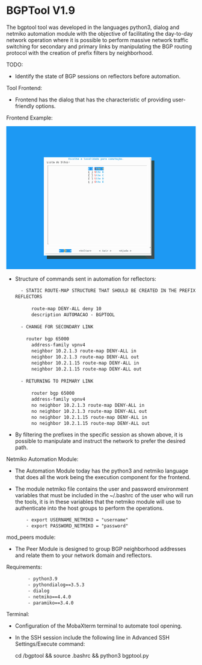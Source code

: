 # BGPTool V1.9

The bgptool tool was developed in the languages python3, dialog and netmiko automation module with the objective of facilitating the day-to-day network operation where it is possible to perform massive network traffic switching for secondary and primary links by manipulating the BGP routing protocol with the creation of prefix filters by neighborhood.

TODO:

  - Identify the state of BGP sessions on reflectors before automation.


Tool Frontend:

  - Frontend has the dialog that has the characteristic of providing user-friendly options.

Frontend Example:


<img src="https://github.com/tiagozacarias/bgptool/blob/main/bgptool1.png" alt="">



* Structure of commands sent in automation for reflectors:

        - STATIC ROUTE-MAP STRUCTURE THAT SHOULD BE CREATED IN THE PREFIX REFLECTORS

            route-map DENY-ALL deny 10
            description AUTOMACAO - BGPTOOL

        - CHANGE FOR SECONDARY LINK

          router bgp 65000
            address-family vpnv4
            neighbor 10.2.1.3 route-map DENY-ALL in
            neighbor 10.2.1.3 route-map DENY-ALL out
            neighbor 10.2.1.15 route-map DENY-ALL in
            neighbor 10.2.1.15 route-map DENY-ALL out

        - RETURNING TO PRIMARY LINK

            router bgp 65000
            address-family vpnv4
            no neighbor 10.2.1.3 route-map DENY-ALL in
            no neighbor 10.2.1.3 route-map DENY-ALL out
            no neighbor 10.2.1.15 route-map DENY-ALL in
            no neighbor 10.2.1.15 route-map DENY-ALL out


* By filtering the prefixes in the specific session as shown above, it is possible to manipulate and instruct the network to prefer the desired path.

Netmiko Automation Module:


  - The Automation Module today has the python3 and netmiko language that does all the work being the execution component for the frontend.


  - The module netmiko file contains the user and password environment variables that must be included in the ~/.bashrc of the user who will run the tools, it is in these variables that the netmiko module will use to authenticate into the host groups to perform the operations.


            - export USERNAME_NETMIKO = "username"
            - export PASSWORD_NETMIKO = "password"


mod_peers module:

  - The Peer Module is designed to group BGP neighborhood addresses and relate them to your network domain and reflectors.

Requirements:

            - python3.9
            - pythondialog==3.5.3
            - dialog
            - netmiko==4.4.0
            - paramiko==3.4.0


Terminal:

  -  Configuration of the MobaXterm terminal to automate tool opening.

  -  In the SSH session include the following line in Advanced SSH Settings/Execute command:

        cd /bgptool && source .bashrc && python3 bgptool.py

